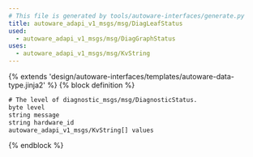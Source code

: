 ```yaml
---
# This file is generated by tools/autoware-interfaces/generate.py
title: autoware_adapi_v1_msgs/msg/DiagLeafStatus
used:
  - autoware_adapi_v1_msgs/msg/DiagGraphStatus
uses:
  - autoware_adapi_v1_msgs/msg/KvString
---
```


{% extends 'design/autoware-interfaces/templates/autoware-data-type.jinja2' %}
{% block definition %}

```txt
# The level of diagnostic_msgs/msg/DiagnosticStatus.
byte level
string message
string hardware_id
autoware_adapi_v1_msgs/KvString[] values
```

{% endblock %}
